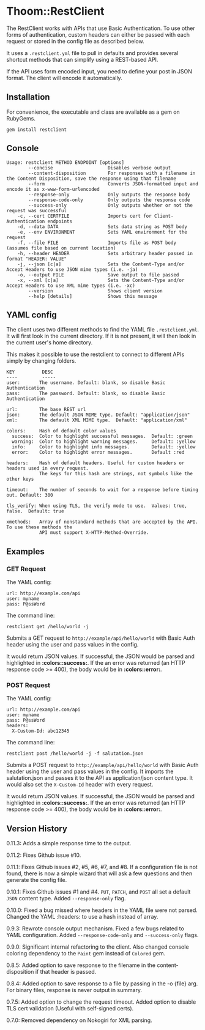 Thoom::RestClient
=================

The RestClient works with APIs that use Basic Authentication. To use other forms of
authentication, custom headers can either be passed with each request or stored in the config file as described below.

It uses a `.restclient.yml` file to pull in defaults and provides several shortcut methods
that can simplify using a REST-based API.

If the API uses form encoded input, you need to define your post in JSON format. The client
will encode it automatically.

Installation
------------

For convenience, the executable and class are available as a gem on RubyGems.

    gem install restclient

Console
-------

    Usage: restclient METHOD ENDPOINT [options]
            --concise                    Disables verbose output
            --content-disposition        For responses with a filename in the Content Disposition, save the response using that filename
            --form                       Converts JSON-formatted input and encode it as x-www-form-urlencoded
            --response-only              Only outputs the response body
            --response-code-only         Only outputs the response code
            --success-only               Only outputs whether or not the request was successful
        -c, --cert CERTFILE              Imports cert for Client-Authentication endpoints
        -d, --data DATA                  Sets data string as POST body
        -e, --env ENVIRONMENT            Sets YAML environment for the request
        -f, --file FILE                  Imports file as POST body (assumes file based on current location)
        -h, --header HEADER              Sets arbitrary header passed in format "HEADER: VALUE"
        -j, --json [c|a]                 Sets the Content-Type and/or Accept Headers to use JSON mime types (i.e. -ja)
        -o, --output FILE                Save output to file passed
        -x, --xml [c|a]                  Sets the Content-Type and/or Accept Headers to use XML mime types (i.e. -xc)
            --version                    Shows client version
            --help [details]             Shows this message

YAML config
-----------

The client uses two different methods to find the YAML file `.restclient.yml`. It will
first look in the current directory. If it is not present, it will then look in the current user's
home directory.

This makes it possible to use the restclient to connect to different APIs simply by changing
folders.

    KEY          DESC
    ----         -----
    user:       The username. Default: blank, so disable Basic Authentication
    pass:       The password. Default: blank, so disable Basic Authentication

    url:        The base REST url
    json:       The default JSON MIME type. Default: "application/json"
    xml:        The default XML MIME type.  Default: "application/xml"
  
    colors:     Hash of default color values
      success:  Color to highlight successful messages.  Default: :green
      warning:  Color to highlight warning messages.     Default: :yellow
      info:     Color to highlight info messages.        Default: :yellow
      error:    Color to highlight error messages.       Default :red

    headers:    Hash of default headers. Useful for custom headers or headers used in every request.
                The keys for this hash are strings, not symbols like the other keys
    
    timeout:    The number of seconds to wait for a response before timing out. Default: 300
    
    tls_verify: When using TLS, the verify mode to use.  Values: true, false.  Default: true
    
    xmethods:   Array of nonstandard methods that are accepted by the API. To use these methods the
                API must support X-HTTP-Method-Override.

Examples
--------

### GET Request

The YAML config:

    url: http://example.com/api
    user: myname
    pass: P@ssWord

The command line:

    restclient get /hello/world -j

Submits a GET request to `http://example/api/hello/world` with Basic Auth header using the
user and pass values in the config.

It would return JSON values. If successful, the JSON would be parsed and highlighted in __:colors::success:__. If
the an error was returned (an HTTP response code >= 400), the body would be in __:colors::error:__.

### POST Request

The YAML config:

    url: http://example.com/api
    user: myname
    pass: P@ssWord
    headers:
      X-Custom-Id: abc12345

The command line:

    restclient post /hello/world -j -f salutation.json

Submits a POST request to `http://example/api/hello/world` with Basic Auth header using the
user and pass values in the config. It imports the salutation.json and passes it to the API as application/json
content type. It would also set the `X-Custom-Id` header with every request.

It would return JSON values. If successful, the JSON would be parsed and highlighted in __:colors::success:__. If
the an error was returned (an HTTP response code >= 400), the body would be in __:colors::error:__.

Version History
---------------
0.11.3: Adds a simple response time to the output.

0.11.2: Fixes Github issue #10.

0.11.1: Fixes Github issues #2, #5, #6, #7, and #8. If a configuration file is not found,
there is now a simple wizard that will ask a few questions and then generate the config file.

0.10.1: Fixes Github issues #1 and #4. `PUT`, `PATCH`, and `POST` all set a default `JSON` content type. Added `--response-only` flag.

0.10.0: Fixed a bug missed where headers in the YAML file were not parsed. Changed the YAML :headers: to use a hash instead of array.

0.9.3: Rewrote console output mechanism. Fixed a few bugs related to YAML configuration. Added `--response-code-only` and `--success-only` flags.

0.9.0: Significant internal refactoring to the client. Also changed console coloring dependency to the `Paint` gem instead of `Colored` gem.

0.8.5: Added option to save response to the filename in the content-disposition if that header is passed.

0.8.4: Added option to save response to a file by passing in the -o {file} arg. For binary files, response is never output in summary.

0.7.5: Added option to change the request timeout. Added option to disable TLS cert validation (Useful with self-signed certs).

0.7.0: Removed dependency on Nokogiri for XML parsing.
